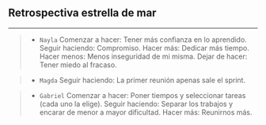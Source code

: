 ## Retrospectiva estrella de mar
---

> - `Nayla`
Comenzar a hacer:   Tener más confianza en lo aprendido.
Seguir haciendo:    Compromiso.
Hacer más:          Dedicar más tiempo.
Hacer menos:        Menos inseguridad de mi misma.
Dejar de hacer:     Tener miedo al fracaso.

> - `Magda`
Seguir haciendo:    La primer reunión apenas sale el sprint.

> - `Gabriel`
Comenzar a hacer:   Poner tiempos y seleccionar tareas (cada uno la elige).
Seguir haciendo:    Separar los trabajos y encarar de menor a mayor dificultad.
Hacer más:          Reunirnos más.
